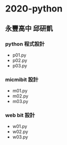 # 2020-python
## 永豐高中 邱研凱

### python 程式設計
- p01.py
- p02.py
- p03.py

### micmibit 設計
- m01.py
- m02.py
- m03.py

### web bit 設計
- w01.py
- w02.py
- w03.py
